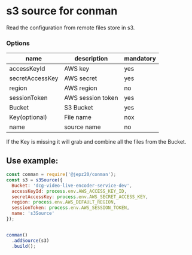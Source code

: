 # s3 source for conman

Read the configuration from remote files store in s3.

### Options

| name | description | mandatory |
| ---- | ----------- | ---- |
| accessKeyId | AWS key| yes |
| secretAccessKey | AWS secret | yes |
| region | AWS region| no |
| sessionToken | AWS session token | yes |
| Bucket | S3 Bucket | yes |
| Key(optional) | File name | nox |
| name | source name | no |

If the Key is missing it will grab and combine all the files from the Bucket.

## Use example:

```js
const conman = require('@jepz20/conman');
const s3 = s3Source({
  Bucket: 'dcg-video-live-encoder-service-dev',
  accessKeyId: process.env.AWS_ACCESS_KEY_ID,
  secretAccessKey: process.env.AWS_SECRET_ACCESS_KEY,
  region: process.env.AWS_DEFAULT_REGION,
  sessionToken: process.env.AWS_SESSION_TOKEN,
  name: 's3Source'
});


conman()
  .addSource(s3)
  .build();
```
